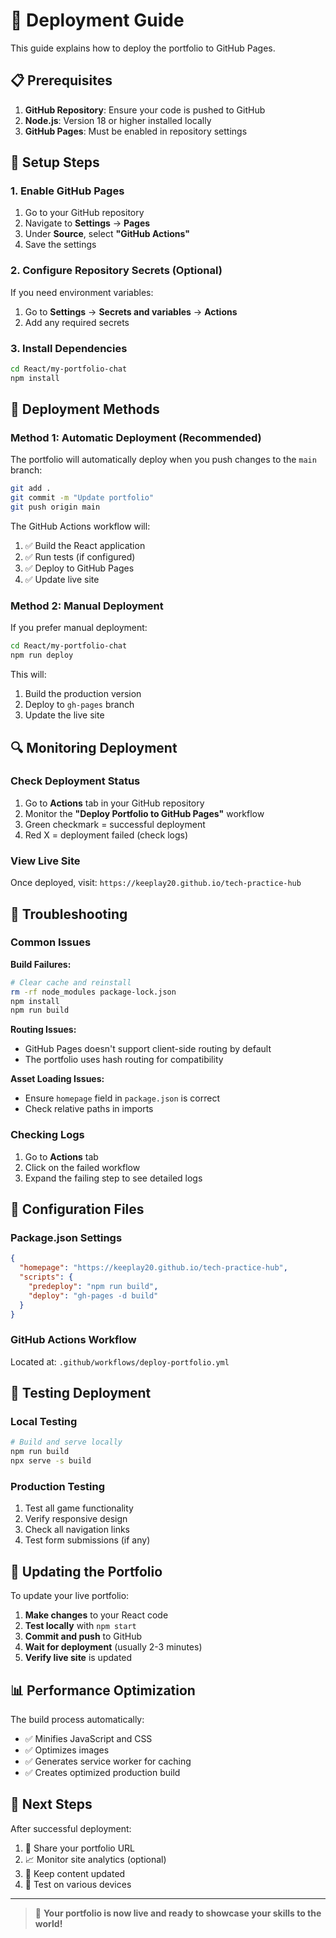 # 🚀 Deployment Guide

This guide explains how to deploy the portfolio to GitHub Pages.

## 📋 Prerequisites

1. **GitHub Repository**: Ensure your code is pushed to GitHub
2. **Node.js**: Version 18 or higher installed locally
3. **GitHub Pages**: Must be enabled in repository settings

## 🔧 Setup Steps

### 1. Enable GitHub Pages

1. Go to your GitHub repository
2. Navigate to **Settings** → **Pages**
3. Under **Source**, select **"GitHub Actions"**
4. Save the settings

### 2. Configure Repository Secrets (Optional)

If you need environment variables:

1. Go to **Settings** → **Secrets and variables** → **Actions**
2. Add any required secrets

### 3. Install Dependencies

```bash
cd React/my-portfolio-chat
npm install
```

## 🚀 Deployment Methods

### Method 1: Automatic Deployment (Recommended)

The portfolio will automatically deploy when you push changes to the `main` branch:

```bash
git add .
git commit -m "Update portfolio"
git push origin main
```

The GitHub Actions workflow will:

1. ✅ Build the React application
2. ✅ Run tests (if configured)
3. ✅ Deploy to GitHub Pages
4. ✅ Update live site

### Method 2: Manual Deployment

If you prefer manual deployment:

```bash
cd React/my-portfolio-chat
npm run deploy
```

This will:

1. Build the production version
2. Deploy to `gh-pages` branch
3. Update the live site

## 🔍 Monitoring Deployment

### Check Deployment Status

1. Go to **Actions** tab in your GitHub repository
2. Monitor the **"Deploy Portfolio to GitHub Pages"** workflow
3. Green checkmark = successful deployment
4. Red X = deployment failed (check logs)

### View Live Site

Once deployed, visit: `https://keeplay20.github.io/tech-practice-hub`

## 🐛 Troubleshooting

### Common Issues

**Build Failures:**

```bash
# Clear cache and reinstall
rm -rf node_modules package-lock.json
npm install
npm run build
```

**Routing Issues:**

- GitHub Pages doesn't support client-side routing by default
- The portfolio uses hash routing for compatibility

**Asset Loading Issues:**

- Ensure `homepage` field in `package.json` is correct
- Check relative paths in imports

### Checking Logs

1. Go to **Actions** tab
2. Click on the failed workflow
3. Expand the failing step to see detailed logs

## 🔧 Configuration Files

### Package.json Settings

```json
{
  "homepage": "https://keeplay20.github.io/tech-practice-hub",
  "scripts": {
    "predeploy": "npm run build",
    "deploy": "gh-pages -d build"
  }
}
```

### GitHub Actions Workflow

Located at: `.github/workflows/deploy-portfolio.yml`

## 📱 Testing Deployment

### Local Testing

```bash
# Build and serve locally
npm run build
npx serve -s build
```

### Production Testing

1. Test all game functionality
2. Verify responsive design
3. Check all navigation links
4. Test form submissions (if any)

## 🔄 Updating the Portfolio

To update your live portfolio:

1. **Make changes** to your React code
2. **Test locally** with `npm start`
3. **Commit and push** to GitHub
4. **Wait for deployment** (usually 2-3 minutes)
5. **Verify live site** is updated

## 📊 Performance Optimization

The build process automatically:

- ✅ Minifies JavaScript and CSS
- ✅ Optimizes images
- ✅ Generates service worker for caching
- ✅ Creates optimized production build

## 🎯 Next Steps

After successful deployment:

1. 🔗 Share your portfolio URL
2. 📈 Monitor site analytics (optional)
3. 🔄 Keep content updated
4. 📱 Test on various devices

---

> 🚀 **Your portfolio is now live and ready to showcase your skills to the world!**
